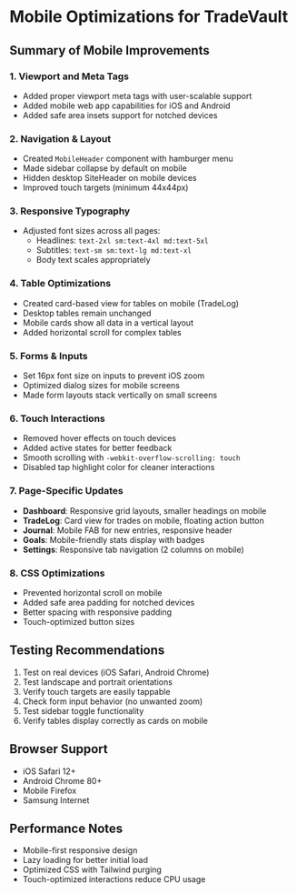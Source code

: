 # Mobile Optimizations for TradeVault

## Summary of Mobile Improvements

### 1. Viewport and Meta Tags
- Added proper viewport meta tags with user-scalable support
- Added mobile web app capabilities for iOS and Android
- Added safe area insets support for notched devices

### 2. Navigation & Layout
- Created `MobileHeader` component with hamburger menu
- Made sidebar collapse by default on mobile
- Hidden desktop SiteHeader on mobile devices
- Improved touch targets (minimum 44x44px)

### 3. Responsive Typography
- Adjusted font sizes across all pages:
  - Headlines: `text-2xl sm:text-4xl md:text-5xl`
  - Subtitles: `text-sm sm:text-lg md:text-xl`
  - Body text scales appropriately

### 4. Table Optimizations
- Created card-based view for tables on mobile (TradeLog)
- Desktop tables remain unchanged
- Mobile cards show all data in a vertical layout
- Added horizontal scroll for complex tables

### 5. Forms & Inputs
- Set 16px font size on inputs to prevent iOS zoom
- Optimized dialog sizes for mobile screens
- Made form layouts stack vertically on small screens

### 6. Touch Interactions
- Removed hover effects on touch devices
- Added active states for better feedback
- Smooth scrolling with `-webkit-overflow-scrolling: touch`
- Disabled tap highlight color for cleaner interactions

### 7. Page-Specific Updates
- **Dashboard**: Responsive grid layouts, smaller headings on mobile
- **TradeLog**: Card view for trades on mobile, floating action button
- **Journal**: Mobile FAB for new entries, responsive header
- **Goals**: Mobile-friendly stats display with badges
- **Settings**: Responsive tab navigation (2 columns on mobile)

### 8. CSS Optimizations
- Prevented horizontal scroll on mobile
- Added safe area padding for notched devices
- Better spacing with responsive padding
- Touch-optimized button sizes

## Testing Recommendations

1. Test on real devices (iOS Safari, Android Chrome)
2. Test landscape and portrait orientations
3. Verify touch targets are easily tappable
4. Check form input behavior (no unwanted zoom)
5. Test sidebar toggle functionality
6. Verify tables display correctly as cards on mobile

## Browser Support
- iOS Safari 12+
- Android Chrome 80+
- Mobile Firefox
- Samsung Internet

## Performance Notes
- Mobile-first responsive design
- Lazy loading for better initial load
- Optimized CSS with Tailwind purging
- Touch-optimized interactions reduce CPU usage